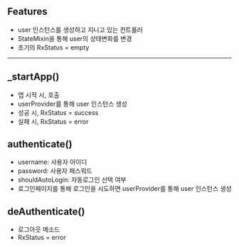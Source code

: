 ## Features
- user 인스턴스를 생성하고 지니고 있는 컨트롤러
- StateMixin을 통해 user의 상태변화를 변경
- 초기의 RxStatus = empty

-----

## _startApp()
- 앱 시작 시, 호출
- userProvider를 통해 user 인스턴스 생성
- 성공 시, RxStatus = success
- 실패 시, RxStatus = error

## authenticate()
- username: 사용자 아이디
- password: 사용자 패스워드
- shouldAutoLogin: 자동로그인 선택 여부
- 로그인페이지를 통해 로그인을 시도하면 userProvider를 통해 user 인스턴스 생성

## deAuthenticate()
- 로그아웃 메소드
- RxStatus = error